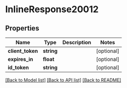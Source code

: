 # InlineResponse20012

## Properties
Name | Type | Description | Notes
------------ | ------------- | ------------- | -------------
**client_token** | **string** |  | [optional] 
**expires_in** | **float** |  | [optional] 
**id_token** | **string** |  | [optional] 

[[Back to Model list]](../README.md#documentation-for-models) [[Back to API list]](../README.md#documentation-for-api-endpoints) [[Back to README]](../README.md)


